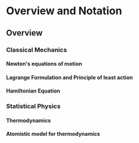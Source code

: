 # Overview and Notation
## Overview
### Classical Mechanics
#### Newton's equations of motion
#### Lagrange Formulation and Principle of least action
#### Hamiltonian Equation
### Statistical Physics
#### Thermodynamics
#### Atomistic model for thermodynamics



